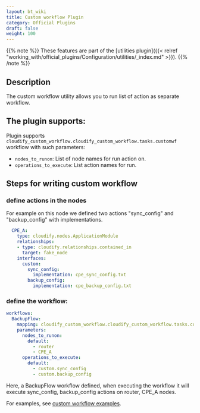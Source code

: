```yaml
---
layout: bt_wiki
title: Custom workflow Plugin
category: Official Plugins
draft: false
weight: 100
---
```

{{% note %}}
These features are part of the [utilities plugin]({{< relref "working_with/official_plugins/Configuration/utilities/_index.md" >}}).
{{% /note %}}

## Description
The custom workflow utility allows you to run list of action as separate
workflow.

## The plugin supports:

Plugin supports `cloudify_custom_workflow.cloudify_custom_workflow.tasks.customwf`
workflow with such parameters:
 * `nodes_to_runon`: List of node names for run action on.
 * `operations_to_execute`: List action names for run.

## Steps for writing custom workflow

### define actions in the nodes

For example on this node we defined two actions "sync_config" and "backup_config" with implementations.
```yaml
  CPE_A:
    type: cloudify.nodes.ApplicationModule
    relationships:
    - type: cloudify.relationships.contained_in
      target: fake_node
    interfaces:
      custom:
        sync_config:
          implementation: cpe_sync_config.txt
        backup_config:
          implementation: cpe_backup_config.txt
```

### define the workflow:

```yaml
workflows:
  BackupFlow:
    mapping: cloudify_custom_workflow.cloudify_custom_workflow.tasks.customwf
    parameters:
      nodes_to_runon:
        default:
          - router
          - CPE_A
      operations_to_execute:
        default:
          - custom.sync_config
          - custom.backup_config
```
Here, a BackupFlow workflow defined, when executing the workflow it will execute sync_config, backup_config actions on router, CPE_A nodes.

For examples, see [custom workflow examples](https://github.com/cloudify-community/blueprint-examples/tree/master/utilities-examples/cloudify_custom_workflow).
